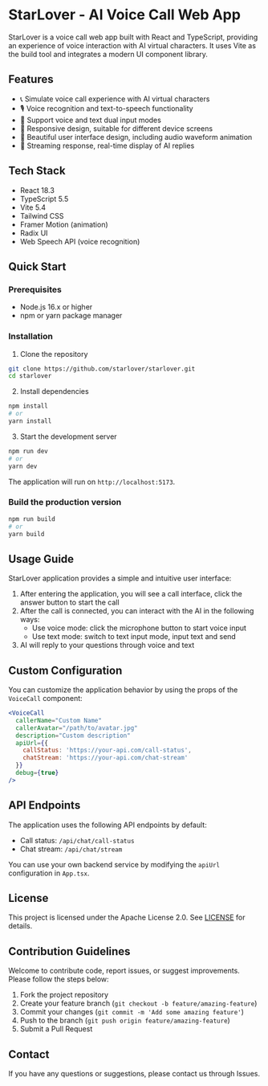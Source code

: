 # StarLover - AI Voice Call Web App

StarLover is a voice call web app built with React and TypeScript, providing an experience of voice interaction with AI virtual characters. It uses Vite as the build tool and integrates a modern UI component library.

## Features

- 📞 Simulate voice call experience with AI virtual characters
- 🎙️ Voice recognition and text-to-speech functionality
- 💬 Support voice and text dual input modes
- 📱 Responsive design, suitable for different device screens
- 🎨 Beautiful user interface design, including audio waveform animation
- 🔄 Streaming response, real-time display of AI replies

## Tech Stack

- React 18.3
- TypeScript 5.5
- Vite 5.4
- Tailwind CSS
- Framer Motion (animation)
- Radix UI
- Web Speech API (voice recognition)

## Quick Start

### Prerequisites

- Node.js 16.x or higher
- npm or yarn package manager

### Installation

1. Clone the repository

```bash
git clone https://github.com/starlover/starlover.git
cd starlover
```

2. Install dependencies

```bash
npm install
# or
yarn install
```

3. Start the development server

```bash
npm run dev
# or
yarn dev
```

The application will run on `http://localhost:5173`.

### Build the production version

```bash
npm run build
# or
yarn build
```

## Usage Guide

StarLover application provides a simple and intuitive user interface:

1. After entering the application, you will see a call interface, click the answer button to start the call
2. After the call is connected, you can interact with the AI in the following ways:
   - Use voice mode: click the microphone button to start voice input
   - Use text mode: switch to text input mode, input text and send
3. AI will reply to your questions through voice and text

## Custom Configuration

You can customize the application behavior by using the props of the `VoiceCall` component:

```jsx
<VoiceCall 
  callerName="Custom Name"
  callerAvatar="/path/to/avatar.jpg"
  description="Custom description"
  apiUrl={{
    callStatus: 'https://your-api.com/call-status',
    chatStream: 'https://your-api.com/chat-stream'
  }}
  debug={true}
/>
```

## API Endpoints

The application uses the following API endpoints by default:

- Call status: `/api/chat/call-status`
- Chat stream: `/api/chat/stream`

You can use your own backend service by modifying the `apiUrl` configuration in `App.tsx`.

## License

This project is licensed under the Apache License 2.0. See [LICENSE](LICENSE) for details.

## Contribution Guidelines

Welcome to contribute code, report issues, or suggest improvements. Please follow the steps below:

1. Fork the project repository
2. Create your feature branch (`git checkout -b feature/amazing-feature`)
3. Commit your changes (`git commit -m 'Add some amazing feature'`)
4. Push to the branch (`git push origin feature/amazing-feature`)
5. Submit a Pull Request

## Contact

If you have any questions or suggestions, please contact us through Issues.